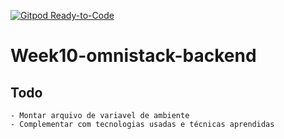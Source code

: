 [![Gitpod Ready-to-Code](https://img.shields.io/badge/Gitpod-Ready--to--Code-blue?logo=gitpod)](https://gitpod.io/#https://github.com/brunotdantas/Week10-omnistack-backend) 

# Week10-omnistack-backend



## Todo 
    - Montar arquivo de variavel de ambiente  
    - Complementar com tecnologias usadas e técnicas aprendidas
